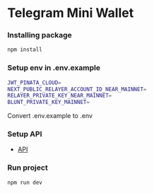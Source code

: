 # Telegram Mini Wallet

### Installing package
```bash
npm install
```

### Setup env in .env.example
```bash
JWT_PINATA_CLOUD=
NEXT_PUBLIC_RELAYER_ACCOUNT_ID_NEAR_MAINNET=
RELAYER_PRIVATE_KEY_NEAR_MAINNET=
BLUNT_PRIVATE_KEY_MAINNET=
```
Convert .env.example to .env

### Setup API

* [API]("./api/README.md")

### Run project

```bash
npm run dev
```
